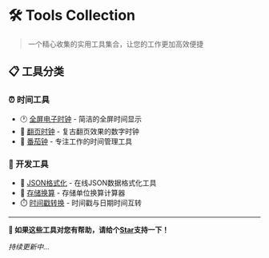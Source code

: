 # 🛠️ Tools Collection

> 一个精心收集的实用工具集合，让您的工作更加高效便捷

## 📋 工具分类

### ⏰ 时间工具
- 🕐 [全屏电子时钟](./time/index.html) - 简洁的全屏时间显示
- 📅 [翻页时钟](./time/flip.html) - 复古翻页效果的数字时钟
- 🍅 [番茄钟](./time/pomodoro.html) - 专注工作的时间管理工具

### 🔧 开发工具
- 📄 [JSON格式化](./json/index.html) - 在线JSON数据格式化工具
- 💾 [存储换算](./store/index.html) - 存储单位换算计算器
- ⏱️ [时间戳转换](./temp/index.html) - 时间戳与日期时间互转

---


**🌟 如果这些工具对您有帮助，请给个[Star](https://github.com/qbmzc/tools)支持一下！**

*持续更新中...*
